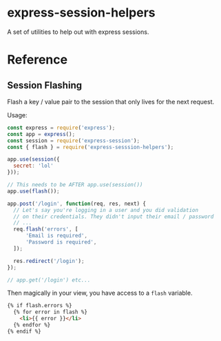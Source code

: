 # express-session-helpers

A set of utilities to help out with express sessions.

# Reference

## Session Flashing

Flash a key / value pair to the session that only lives for the next request.

Usage:

```javascript
const express = require('express');
const app = express();
const session = require('express-session');
const { flash } = require('express-sesssion-helpers');

app.use(session({
  secret: 'lol'
}));

// This needs to be AFTER app.use(session())
app.use(flash());

app.post('/login', function(req, res, next) {
  // Let's say you're logging in a user and you did validation 
  // on their credentials. They didn't input their email / password
  // ...
  req.flash('errors', [
      'Email is required',
      'Password is required',
  ]);

  res.redirect('/login');
});

// app.get('/login') etc...
```

Then magically in your view, you have access to a `flash` variable.

```html
{% if flash.errors %}
  {% for error in flash %}
    <li>{{ error }}</li>
  {% endfor %}
{% endif %}
```